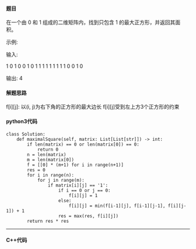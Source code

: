 #### 题目

在一个由 0 和 1 组成的二维矩阵内，找到只包含 1 的最大正方形，并返回其面积。

示例:

输入: 

1 0 1 0 0
1 0 1 1 1
1 1 1 1 1
1 0 0 1 0

输出: 4



#### 解题思路

f[i][j]: 以(i, j)为右下角的正方形的最大边长
f[i][j]受到左上方3个正方形的约束



#### python3代码

```
class Solution:
    def maximalSquare(self, matrix: List[List[str]]) -> int:
        if len(matrix) == 0 or len(matrix[0]) == 0:
            return 0
        n = len(matrix)
        m = len(matrix[0])
        f = [[0] * (m+1) for i in range(n+1)]
        res = 0
        for i in range(n):
            for j in range(m):
                if matrix[i][j] == '1':
                    if i == 0 or j == 0:
                        f[i][j] = 1
                    else:
                        f[i][j] = min(f[i-1][j], f[i-1][j-1], f[i][j-1]) + 1
                    res = max(res, f[i][j])
        return res * res
```



****

#### C++代码

```

```

